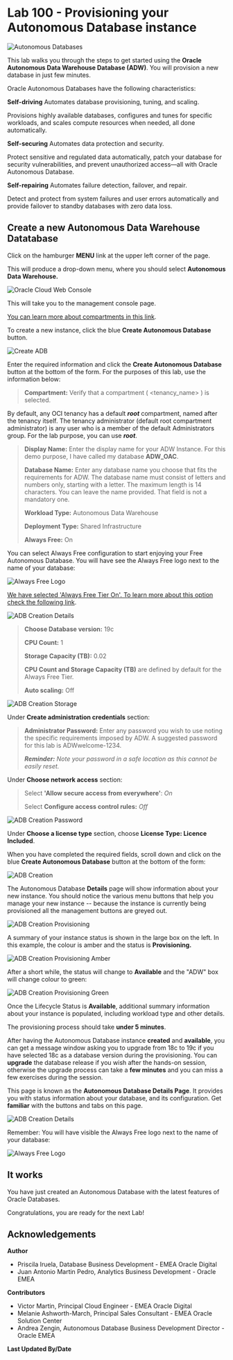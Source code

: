 # Lab 100 - Provisioning your Autonomous Database instance

![Autonomous Databases](./images/adb_banner2.png)

This lab walks you through the steps to get started using the **Oracle Autonomous Data Warehouse Database (ADW)**. You will provision a new database in just few minutes.

Oracle Autonomous Databases have the following characteristics:

**Self-driving**
Automates database provisioning, tuning, and scaling.

Provisions highly available databases, configures and tunes for specific workloads, and scales compute resources when needed, all done automatically.

**Self-securing**
Automates data protection and security.

Protect sensitive and regulated data automatically, patch your database for security vulnerabilities, and prevent unauthorized access—all with Oracle Autonomous Database.

**Self-repairing**
Automates failure detection, failover, and repair.

Detect and protect from system failures and user errors automatically and provide failover to standby databases with zero data loss.

## Create a new Autonomous Data Warehouse Datatabase

Click on the hamburger **MENU** link at the upper left corner of the page.

This will produce a drop-down menu, where you should select **Autonomous Data Warehouse.**

![Oracle Cloud Web Console](./images/lab100_1.png)

This will take you to the management console page.



[You can learn more about compartments in this link](https://docs.cloud.oracle.com/en-us/iaas/Content/Identity/Tasks/managingcompartments.htm).

To create a new instance, click the blue **Create Autonomous Database** button.

![Create ADB](./images/lab100_2.png)

Enter the required information and click the **Create Autonomous Database** button at the bottom of the form. For the purposes of this lab, use the information below:

>**Compartment:** Verify that a compartment ( &lt;tenancy_name&gt; ) is selected.

By default, any OCI tenancy has a default ***root*** compartment, named after the tenancy itself. The tenancy administrator (default root compartment administrator) is any user who is a member of the default Administrators group. For the lab purpose, you can use ***root***.

> **Display Name:** Enter the display name for your ADW Instance. For this demo purpose, I have called my database **ADW_OAC**.
>
> **Database Name:** Enter any database name you choose that fits the requirements for ADW. The database name must consist of letters and numbers only, starting with a letter. The maximum length is 14 characters. You can leave the name provided. That field is not a mandatory one.
>
> **Workload Type:** Autonomous Data Warehouse
>
> **Deployment Type:** Shared Infrastructure
>
> **Always Free:** On

You can select Always Free configuration to start enjoying your Free Autonomous Database. You will have see the Always Free logo next to the name of your database:

![Always Free Logo](./images/always_free_logo.png)

[We have selected 'Always Free Tier On'. To learn more about this option check the following link](https://www.oracle.com/uk/cloud/free/#always-free).

![ADB Creation Details](./images/lab100_3.png)

> **Choose Database version:** 19c
>
> **CPU Count:** 1
>
> **Storage Capacity (TB):** 0.02
>
> **CPU Count and Storage Capacity (TB)** are defined by default for the Always Free Tier.
>
> **Auto scaling:** Off

![ADB Creation Storage](./images/lab100_4.png)

Under **Create administration credentials** section:

> **Administrator Password:** Enter any password you wish to use noting the specific requirements imposed by ADW. A suggested password for this lab is ADWwelcome-1234.
>
> ***Reminder:** Note your password in a safe location as this cannot be easily reset.*

Under **Choose network access** section:

> Select **'Allow secure access from everywhere'**: *On*
>
> Select **Configure access control rules:** *Off*

![ADB Creation Password](./images/lab100_5.png)

Under **Choose a license type** section, choose **License Type: Licence Included**.

When you have completed the required fields, scroll down and click on the blue **Create Autonomous Database** button at the bottom of the form:

![ADB Creation](./images/lab100_6.png)

The Autonomous Database **Details** page will show information about your new instance. You should notice the various menu buttons that help you manage your new instance -- because the instance is currently being provisioned all the management buttons are greyed out.

![ADB Creation Provisioning](./images/lab100_7.png)

A summary of your instance status is shown in the large box on the left. In this example, the colour is amber and the status is **Provisioning.**

![ADB Creation Provisioning Amber](./images/lab100_8.png)

After a short while, the status will change to **Available** and the "ADW" box will change colour to green:

![ADB Creation Provisioning Green](./images/lab100_9.png)

Once the Lifecycle Status is **Available**, additional summary information about your instance is populated, including workload type and other details.

The provisioning process should take **under 5 minutes**.

After having the Autonomous Database instance **created** and **available**, you can get a message window asking you to upgrade from 18c to 19c if you have selected 18c as a database version during the provisioning. You can **upgrade** the database release if you wish after the hands-on session, otherwise the upgrade process can take a **few minutes** and you can miss a few exercises during the session.

This page is known as the **Autonomous Database Details Page**. It provides you with status information about your database, and its configuration. Get **familiar** with the buttons and tabs on this page.


![ADB Creation Details](./images/lab100_adw_ready.png)

Remember: You will have visible the Always Free logo next to the name of your database:

![Always Free Logo](./images/always_free_logo.png)

## It works

You have just created an Autonomous Database with the latest features of Oracle Databases.

Congratulations, you are ready for the next Lab!

## **Acknowledgements**

**Author**
- Priscila Iruela, Database Business Development - EMEA Oracle Digital
- Juan Antonio Martin Pedro, Analytics Business Development - Oracle EMEA

**Contributors**
- Victor Martin, Principal Cloud Engineer - EMEA Oracle Digital
- Melanie Ashworth-March, Principal Sales Consultant - EMEA Oracle Solution Center
- Andrea Zengin, Autonomous Database Business Development Director - Oracle EMEA

**Last Updated By/Date**